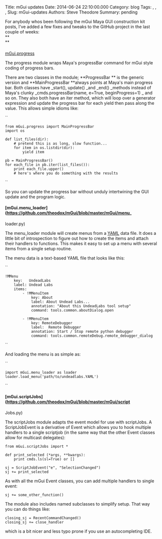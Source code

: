 Title: mGui updates
Date: 2014-06-24 22:10:00.000
Category: blog
Tags: , , , 
Slug: mGui-updates
Authors: Steve Theodore
Summary: pending

For anybody whos been following the mGui Maya GUI construction kit posts, I've
added a few fixes and tweaks to the GitHub project in the last couple of
weeks:  
**  
**  

####
[mGui.progress](https://github.com/theodox/mGui/blob/master/mGui/progress.py)

The progress module wraps Maya's progressBar command for mGui style coding of
progress bars.  
  
There are two classes in the module;  **ProgressBar ** is the generic version
and **MainProgressBar **always points at Maya's main progress bar.  Both
classes have _start(), update() _and _end() _methods instead of Maya's clunky
_cmds.progressBar(name, e=True, beginProgress=1) _ and so on.  They also both
have an iter method, which will loop over a generator expression and update
the progress bar for each yield then pass along the value. This allows simple
idioms like:  
  
``  

    
    
    from mGui.progress import MainProgressBar  
    import os  
      
    def list_files(dir):  
        # pretend this is as long, slow function...  
        for item in os.listdir(dir):  
            yield item  
      
    pb = MainProgressBar()  
    for each_file in pb.iter(list_files()):  
        print each_file.upper()  
        # here's where you do something with the results  
    

``  
  
So you can update the progress bar without unduly intertwining the GUI update
and the program logic.  
  

#### [mGui.menu_loader](https://github.com/theodox/mGui/blob/master/mGui/menu_
loader.py)

The menu_loader module will create menus from a
[YAML](http://pyyaml.org/wiki/PyYAMLDocumentation) data file.  It does a
little bit of introspection to figure out how to create the items and attach
their handlers to functions. This makes it easy to set up a menu with several
items from a single setup routine.

  

The menu data is a text-based YAML file that looks like this:  
  

``  

    
    
    !MMenu  
        key:   UndeadLabs  
        label: Undead Labs  
        items:  
            - !MMenuItem  
                key: About  
                label: About Undead Labs...  
                annotation: "About this UndeadLabs tool setup"  
                command: tools.common.aboutDialog.open  
      
            - !MMenuItem  
                key: RemoteDebugger  
                label:  Remote Debugger  
                annotation: Start / Stop remote python debugger  
                command: tools.common.remoteDebug.remote_debugger_dialog  
    

``  

  

And loading the menu is as simple as:  
  
``  

    
    
    import mGui.menu_loader as loader  
    loader.load_menu('path/to/undeadlabs.YAML')  
    

``  
  

#### [mGui.scriptJobs](https://github.com/theodox/mGui/blob/master/mGui/script
Jobs.py)

The scriptJobs module adapts the event model for use with scriptJobs. A
ScriptJobEvent is a derivative of Event which allows you to hook multiple
handlers to a single scriptjob (in the same way that the other Event classes
allow for multicast delegates):  
  

    
    
    from mGui.scriptJobs import *  
      
    def print_selected (*args, **kwargs):  
        print cmds.ls(sl=True) or []  
      
    sj = ScriptJobEvent("e", "SelectionChanged")  
    sj += print_selected  
    

  
As with all the mGui Event classes, you can add multiple handlers to  single
event:  
  

    
    
    sj += some_other_function()  
    

  
The module also includes named subclasses to simplify setup. That way you can
do things like:  

    
    
    closing_sj = RecentCommandChanged()  
    closing_sj += close_handler  
    

  
which is a bit nicer and less typo prone if you use an autocompleting IDE.  
  
  
  


